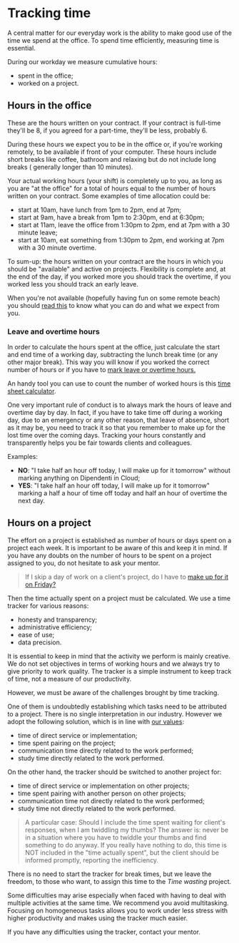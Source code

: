 # Tracking time

A central matter for our everyday work is the ability to make good use of the
time we spend at the office. To spend time efficiently, measuring time is
essential.

During our workday we measure cumulative hours:

* spent in the office;
* worked on a project.

## Hours in the office

These are the hours written on your contract. If your contract is full-time
they'll be 8, if you agreed for a part-time, they'll be less, probably 6.

During these hours we expect you to be in the office or, if you're working
remotely, to be available if front of your computer. These hours include short
breaks like coffee, bathroom and relaxing but do not include long breaks (
generally longer than 10 minutes).

Your actual working hours (your shift) is completely up to you, as long as you
are "at the office" for a total of hours equal to the number of hours written on
your contract. Some examples of time allocation could be:

* start at 10am, have lunch from 1pm to 2pm, end at 7pm;
* start at 9am, have a break from 1pm to 2:30pm, end at 6:30pm;
* start at 11am, leave the office from 1:30pm to 2pm, end at 7pm with a 30
minute leave;
* start at 10am, eat something from 1:30pm to 2pm, end working at 7pm with a 30
minute overtime.

To sum-up: the hours written on your contract are the hours in which you should
be "available" and active on projects. Flexibility is complete and, at the end
of the day, if you worked more you should track the overtime, if you worked less
you should track an early leave.

When you're not available (hopefully having fun on some remote beach) you should
[read this](https://github.com/nebulab/playbook/blob/master/processes/paid-time-off-and-overtime.md)
to know what you can do and what we expect from you.

### Leave and overtime hours

In order to calculate the hours spent at the office, just calculate the start and end time of a
working day, subtracting the lunch break time (or any other major break).
This way you will know if you worked the correct number of hours or if you have
to [mark leave or overtime hours.](https://github.com/nebulab/playbook/blob/master/how-we-work/tools.md#dipendenti-in-cloud)

An handy tool you can use to count the number of worked hours is this
[time sheet calculator](http://www.miraclesalad.com/webtools/timesheet.php).

One very important rule of conduct is to always mark the hours of leave and overtime day by day. In
fact, if you have to take time off during a working day, due to an emergency or any other reason,
that leave of absence, short as it may be, you need to track it so that you remember to make up for
the lost time over the coming days. Tracking your hours constantly and transparently helps you be
fair towards clients and colleagues.

Examples:

- **NO**: "I take half an hour off today, I will make up for it tomorrow" without marking anything
  on Dipendenti in Cloud;
- **YES**: "I take half an hour off today, I will make up for it tomorrow" marking a half a hour of
  time off today and half an hour of overtime the next day.

## Hours on a project

The effort on a project is established as number of hours or days spent on a project each week. It
is important to be aware of this and keep it in mind. If you have any doubts on the number of hours
to be spent on a project assigned to you, do not hesitate to ask your mentor.

> If I skip a day of work on a client's project, do I have to
> [make up for it on Friday?](https://github.com/nebulab/playbook/blob/master/personal-growth/fridays.md#lavorare-sui-clienti-il-venerd%C3%AC)

Then the time actually spent on a project must be calculated. We use a time tracker for various
reasons:

- honesty and transparency;
- administrative efficiency;
- ease of use;
- data precision.

It is essential to keep in mind that the activity we perform is mainly creative. We do not set
objectives in terms of working hours and we always try to give priority to work quality. The tracker
is a simple instrument to keep track of time, not a measure of our productivity.

However, we must be aware of the challenges brought by time tracking.

One of them is undoubtedly establishing which tasks need to be attributed to a project. There is no
single interpretation in our industry. However we adopt the following solution, which is in line
with [our values](https://github.com/nebulab/playbook/blob/master/about-us/our-values.md):

- time of direct service or implementation;
- time spent pairing on the project;
- communication time directly related to the work performed;
- study time directly related to the work performed.

On the other hand, the tracker should be switched to another project for:

- time of direct service or implementation on other projects;
- time spent pairing with another person on other projects;
- communication time not directly related to the work performed;
- study time not directly related to the work performed.

> A particular case: Should I include the time spent waiting for client's responses, when I am
> twiddling my thumbs? The answer is: never be in a situation where you have to twiddle your thumbs
> and find something to do anyway. If you really have nothing to do, this time is NOT included in the
> "time actually spent", but the client should be informed promptly, reporting the inefficiency.

There is no need to start the tracker for break times, but we leave the freedom, to those who want,
to assign this time to the *Time wasting* project.

Some difficulties may arise especially when faced with having to deal with multiple activities
at the same time. We recommend you avoid multitasking. Focusing on homogeneous tasks allows you to
work under less stress with higher productivity and makes using the tracker much easier.

If you have any difficulties using the tracker, contact your mentor.

